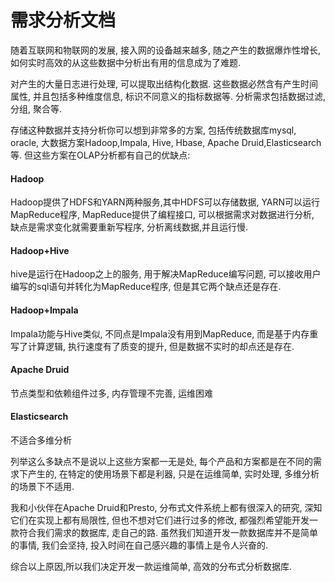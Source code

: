 # 需求分析文档

随着互联网和物联网的发展, 接入网的设备越来越多, 随之产生的数据爆炸性增长, 如何实时高效的从这些数据中分析出有用的信息成为了难题.

对产生的大量日志进行处理, 可以提取出结构化数据. 这些数据必然含有产生时间属性, 并且包括多种维度信息, 标识不同意义的指标数据等. 分析需求包括数据过滤, 分组, 聚合等.  

存储这种数据并支持分析你可以想到非常多的方案, 包括传统数据库mysql, oracle,  大数据方案Hadoop,Impala, Hive, Hbase, Apache Druid,Elasticsearch等. 但这些方案在OLAP分析都有自己的优缺点:

#### Hadoop

Hadoop提供了HDFS和YARN两种服务,其中HDFS可以存储数据, YARN可以运行MapReduce程序, MapReduce提供了编程接口, 可以根据需求对数据进行分析, 缺点是需求变化就需要重新写程序, 分析离线数据,并且运行慢.

#### Hadoop+Hive

hive是运行在Hadoop之上的服务, 用于解决MapReduce编写问题, 可以接收用户编写的sql语句并转化为MapReduce程序,  但是其它两个缺点还是存在.

#### Hadoop+Impala

Impala功能与Hive类似, 不同点是Impala没有用到MapReduce, 而是基于内存重写了计算逻辑, 执行速度有了质变的提升, 但是数据不实时的却点还是存在.

#### Apache Druid

节点类型和依赖组件过多, 内存管理不完善, 运维困难

#### Elasticsearch

不适合多维分析



列举这么多缺点不是说以上这些方案都一无是处, 每个产品和方案都是在不同的需求下产生的, 在特定的使用场景下都是利器, 只是在运维简单, 实时处理, 多维分析的场景下不适用.

我和小伙伴在Apache Druid和Presto, 分布式文件系统上都有很深入的研究, 深知它们在实现上都有局限性, 但也不想对它们进行过多的修改, 都强烈希望能开发一款符合我们需求的数据库, 走自己的路. 虽然我们知道开发一款数据库并不是简单的事情, 我们会坚持, 投入时间在自己感兴趣的事情上是令人兴奋的.

综合以上原因,所以我们决定开发一款运维简单, 高效的分布式分析数据库.